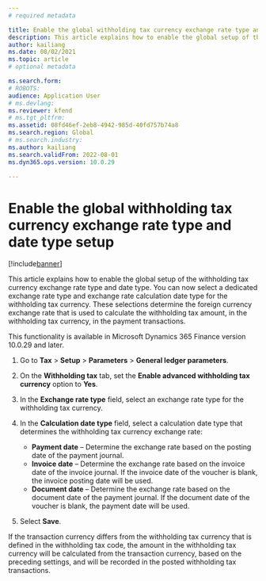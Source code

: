 ```yaml
---
# required metadata

title: Enable the global withholding tax currency exchange rate type and date type setup
description: This article explains how to enable the global setup of the withholding tax currency exchange rate type and date type.
author: kailiang
ms.date: 08/02/2021
ms.topic: article
# optional metadata

ms.search.form: 
# ROBOTS: 
audience: Application User
# ms.devlang: 
ms.reviewer: kfend
# ms.tgt_pltfrm: 
ms.assetid: 08fd46ef-2eb8-4942-985d-40fd757b74a8
ms.search.region: Global
# ms.search.industry: 
ms.author: kailiang
ms.search.validFrom: 2022-08-01
ms.dyn365.ops.version: 10.0.29

---
```


# Enable the global withholding tax currency exchange rate type and date type setup

[!include[banner](../includes/banner.md)]

This article explains how to enable the global setup of the withholding tax currency exchange rate type and date type. You can now select a dedicated exchange rate type and exchange rate calculation date type for the withholding tax currency. These selections determine the foreign currency exchange rate that is used to calculate the withholding tax amount, in the withholding tax currency, in the payment transactions.

This functionality is available in Microsoft Dynamics 365 Finance version 10.0.29 and later.

1. Go to **Tax** \> **Setup** \> **Parameters** \> **General ledger parameters**.
2. On the **Withholding tax** tab, set the **Enable advanced withholding tax currency** option to **Yes**.
3. In the **Exchange rate type** field, select an exchange rate type for the withholding tax currency.
4. In the **Calculation date type** field, select a calculation date type that determines the withholding tax currency exchange rate:

    - **Payment date** – Determine the exchange rate based on the posting date of the payment journal.
    - **Invoice date** – Determine the exchange rate based on the invoice date of the invoice journal. If the invoice date of the voucher is blank, the invoice posting date will be used. 
    - **Document date**  – Determine the exchange rate based on the document date of the payment journal. If the document date of the voucher is blank, the payment date will be used.

5. Select **Save**.

If the transaction currency differs from the withholding tax currency that is defined in the withholding tax code, the amount in the withholding tax currency will be calculated from the transaction currency, based on the preceding settings, and will be recorded in the posted withholding tax transactions.
